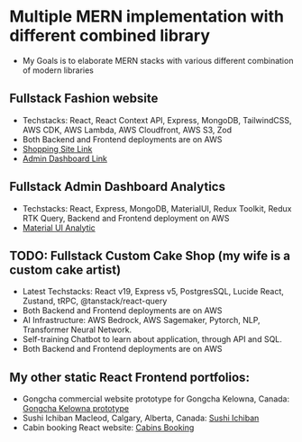 # Multiple MERN implementation with different combined library
* My Goals is to elaborate MERN stacks with various different combination of modern libraries
  
## Fullstack Fashion website
* Techstacks: React, React Context API, Express, MongoDB, TailwindCSS, AWS CDK, AWS Lambda, AWS Cloudfront, AWS S3, Zod
* Both Backend and Frontend deployments are on AWS
* [Shopping Site Link](https://fashionify.thangtrandev.net)
* [Admin Dashboard Link](https://fashionifyadmin.thangtrandev.net)

## Fullstack Admin Dashboard Analytics
* Techstacks: React, Express, MongoDB, MaterialUI, Redux Toolkit, Redux RTK Query, Backend and Frontend deployment on AWS
* [Material UI Analytic](https://mernadmin.thangtrandev.net)

## TODO: Fullstack Custom Cake Shop (my wife is a custom cake artist)
* Latest Techstacks: React v19, Express v5, PostgresSQL, Lucide React, Zustand, tRPC, @tanstack/react-query
* Both Backend and Frontend deployments are on AWS
* AI Infrastructure: AWS Bedrock, AWS Sagemaker, Pytorch, NLP, Transformer Neural Network.
* Self-training Chatbot to learn about application, through API and SQL.
* Both Backend and Frontend deployments are on AWS

## My other static React Frontend portfolios:
* Gongcha commercial website prototype for Gongcha Kelowna, Canada: [Gongcha Kelowna prototype](https://gongcha.thangtrandev.net)
* Sushi Ichiban Macleod, Calgary, Alberta, Canada: [Sushi Ichiban](https://sushiichibanmacleod.com)
* Cabin booking React website: [Cabins Booking](https://cabin.thangtrandev.net)
